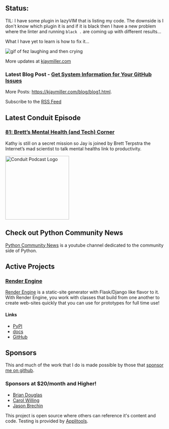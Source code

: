 ## Status:
<p>TIL: I have some plugin in lazyVIM that is listing my code. The downside is I don't know which plugin it is and if it is black then I have a new problem where the linter and running <code>black .</code> are coming up with different results...</p>

<p>What I have yet to learn is how to fix it...</p>

<p><img alt="gif of fez laughing and then crying" src="https://media1.tenor.com/m/hf4KfJYylTQAAAAC/70s-show-crying.gif" /></p>

More updates at [kjaymiller.com](https://kjaymiller.com/microblog/microblog)

### Latest Blog Post - [Get System Information for Your GitHub Issues](https://kjaymiller.com/blog/get-system-information-for-your-github-issues.html)

More Posts: <https://kjaymiller.com/blog/blog1.html>.

Subscribe to the [RSS Feed](https://kjaymiller.com/allposts.rss)


## Latest Conduit Episode
### [81: Brett’s Mental Health (and Tech) Corner](http://relay.fm/conduit/81)
Kathy is still on a secret mission so Jay is joined by Brett Terpstra the Internet’s mad scientist to talk mental healths link to productivity.

<img src="https://kjaymiller.s3-us-west-2.amazonaws.com/images/conduit_artwork.png" height="200" width="200" alt="Conduit Podcast Logo"/>

## Check out Python Community News
[Python Community News](https://youtube.com/@pycommunitynews) is a youtube channel dedicated to the community side of Python.

## Active Projects

### [Render Engine]
[Render Engine] is a static-site generator with Flask/Django like flavor to it.
With Render Engine, you work with classes that build from one another to create
web-sites quickly that you can use for prototypes for full time use!

#### Links
- [PyPI](https://pypi.org/project/render-engine)
- [docs](https://render-engine.readthedocs.io)
- [GitHub](https://github.com/kjaymiller/render_engine)

## Sponsors
This and much of the work that I do is made possible by those that [sponsor me
on github](https://github.com/sponsors/kjaymiller).

### Sponsors at $20/month and Higher!
- [Brian Douglas](https://github.com/bdougie)
- [Carol Willing](https://github.com/willingc)
- [Jason Brechin](https://github.com/brechin)


This project is open source where others can reference it's content and code. Testing is provided by [Applitools](https://www.applitools.com/).


[Render Engine]: https://render-engine.readthedocs.io